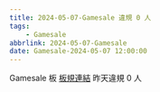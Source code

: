 ```yaml
---
title: 2024-05-07-Gamesale 違規 0 人
tags:
    - Gamesale
abbrlink: 2024-05-07-Gamesale
date: Gamesale-2024-05-07 12:00:00
---
```

Gamesale 板 [板規連結](https://www.ptt.cc/bbs/Gossiping/M.1637425085.A.07D.html)
昨天違規 0 人
